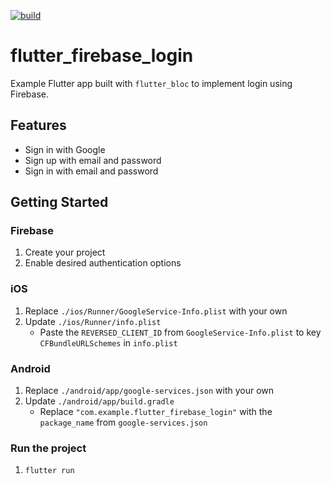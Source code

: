 [![build](https://github.com/felangel/bloc/workflows/build/badge.svg)](https://github.com/felangel/bloc/actions)

# flutter_firebase_login

Example Flutter app built with `flutter_bloc` to implement login using Firebase.

## Features

- Sign in with Google
- Sign up with email and password
- Sign in with email and password

## Getting Started

### Firebase
1. Create your project
2. Enable desired authentication options

### iOS
1. Replace `./ios/Runner/GoogleService-Info.plist` with your own
2. Update `./ios/Runner/info.plist`
   * Paste the `REVERSED_CLIENT_ID` from `GoogleService-Info.plist` to key `CFBundleURLSchemes` in `info.plist`
### Android
1. Replace `./android/app/google-services.json` with your own
2. Update `./android/app/build.gradle` 
   * Replace `"com.example.flutter_firebase_login"` with the `package_name` from `google-services.json`

### Run the project
1. `flutter run`
